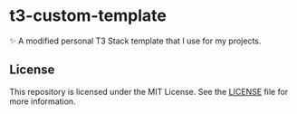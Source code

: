 # t3-custom-template

✨ A modified personal T3 Stack template that I use for my projects.

## License

This repository is licensed under the MIT License. See the [LICENSE](LICENSE.md) file for more information.
